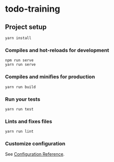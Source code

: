 # todo-training

## Project setup
```
yarn install
```

### Compiles and hot-reloads for development
```
npm run serve
yarn run serve
```

### Compiles and minifies for production
```
yarn run build
```

### Run your tests
```
yarn run test
```

### Lints and fixes files
```
yarn run lint
```

### Customize configuration
See [Configuration Reference](https://cli.vuejs.org/config/).
